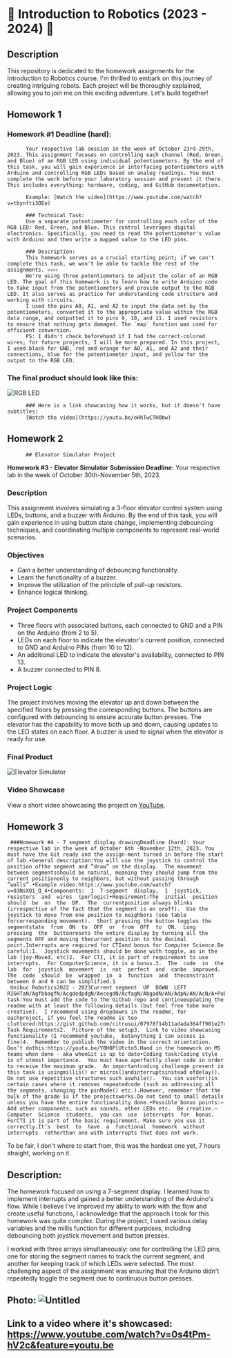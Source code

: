 # 👾 Introduction to Robotics (2023 - 2024) 👾

## Description
This repository is dedicated to the homework assignments for the Introduction to Robotics course. I'm thrilled to embark on this journey of creating intriguing robots. Each project will be thoroughly explained, allowing you to join me on this exciting adventure. Let's build together!

## Homework 1

 ### Homework #1 Deadline (hard): 
          Your respective lab session in the week of October 23rd-29th, 2023. This assignment focuses on controlling each channel (Red, Green, and Blue) of an RGB LED using individual potentiometers. By the end of this task, you will gain experience in interfacing potentiometers with Arduino and controlling RGB LEDs based on analog readings. You must complete the work before your laboratory session and present it there. This includes everything: hardware, coding, and GitHub documentation. 
          
          Example: [Watch the video](https://www.youtube.com/watch?v=tbynfti3OEo)
          
          ### Technical Task:
          Use a separate potentiometer for controlling each color of the RGB LED: Red, Green, and Blue. This control leverages digital electronics. Specifically, you need to read the potentiometer's value with Arduino and then write a mapped value to the LED pins.
          
          ### Description:
          This homework serves as a crucial starting point; if we can't complete this task, we won't be able to tackle the rest of the assignments. 💀💀💀💀
          We're using three potentiometers to adjust the color of an RGB LED. The goal of this homework is to learn how to write Arduino code to take input from the potentiometers and provide output to the RGB LED. It also serves as practice for understanding code structure and working with circuits.
          I used the pins A0, A1, and A2 to input the data set by the potentiometers, converted it to the appropriate value within the RGB data range, and outputted it to pins 9, 10, and 11. I used resistors to ensure that nothing gets damaged. The `map` function was used for efficient conversion.
          PS: I didn't check beforehand if I had the correct-colored wires; for future projects, I will be more prepared. In this project, I used black for GND, red and orange for A0, A1, and A2 and their connections, blue for the potentiometer input, and yellow for the output to the RGB LED.
          
 ### The final product should look like this:
 ![RGB LED](https://github.com/alexncrsc/IntroductionToRobotics/assets/61351673/90367b7b-cd40-43f6-a1c4-18c209dbb871)
          
          ### Here is a link showcasing how it works, but it doesn't have subtitles:
          [Watch the video](https://youtu.be/oHhTwCTH0bw)


## Homework 2
          ## Elevator Simulator Project

**Homework #3 - Elevator Simulator**
**Submission Deadline:** Your respective lab in the week of October 30th-November 5th, 2023.

### Description

This assignment involves simulating a 3-floor elevator control system using LEDs, buttons, and a buzzer with Arduino. By the end of this task, you will gain experience in using button state change, implementing debouncing techniques, and coordinating multiple components to represent real-world scenarios.

### Objectives

- Gain a better understanding of debouncing functionality.
- Learn the functionality of a buzzer.
- Improve the utilization of the principle of pull-up resistors.
- Enhance logical thinking.

### Project Components

- Three floors with associated buttons, each connected to GND and a PIN on the Arduino (from 2 to 5).
- LEDs on each floor to indicate the elevator's current position, connected to GND and Arduino PINs (from 10 to 12).
- An additional LED to indicate the elevator's availability, connected to PIN 13.
- A buzzer connected to PIN 8.

### Project Logic

The project involves moving the elevator up and down between the specified floors by pressing the corresponding buttons. The buttons are configured with debouncing to ensure accurate button presses. The elevator has the capability to move both up and down, causing updates to the LED states on each floor. A buzzer is used to signal when the elevator is ready for use.

### Final Product

![Elevator Simulator](https://github.com/alexncrsc/IntroductionToRobotics/assets/61351673/7a625d4d-d8ce-44c5-938a-b882d3dc0735)

### Video Showcase

View a short video showcasing the project on [YouTube](https://youtu.be/kRsa0LXNc7k).


## Homework 3

     ###Homework #4 - 7 segment display drawingDeadline (hard): Your respective lab in the week of October 6th -November 12th, 2023. You must have the Git ready and the assign-ment turned in before the start of lab.•General description:You will use the joystick to control the position ofthe segment and ”draw” on the display.  The movement between segmentsshould be natural, meaning they should jump from the current positiononly to neighbors, but without passing through ”walls”.•Example video:https://www.youtube.com/watch?v=03NsXO1_Q_4•Components:  1  7-segment  display,  1  joystick,  resistors  and  wires  (perlogic)•Requirement:The  initial  position  should  be  on  the  DP.  The  currentposition always blinks (irrespective of the fact that the segment is on oroff).  Use the joystick to move from one position to neighbors (see table forcorresponding movement).  Short pressing the button toggles the segmentstate  from  ON  to  OFF  or  from  OFF  to  ON.  Long  pressing  the  buttonresets the entire display by turning all the segments OFF and moving thecurrent position to the decimal point.Interrupts are required for CTIand bonus for Computer Science.Be careful:1.  Joystick movements should be done with toggle, as in the lab (joy-Moved, etc)2.  For CTI, it is part of requirement to use interrupts.  For ComputerScience, it is a bonus.3.  The  code  in  the  lab  for  joystick  movement  is  not  perfect  and  canbe  improved.   The  code  should  be  wrapped  in  a  function  and  theconstraint between 0 and 9 can be simplified.1
     Unibuc Robotics2022 - 2023Current segment  UP  DOWN  LEFT  RIGHTaN/AgfbbagfN/AcgdedpdgN/AecegdN/AcfagN/AbgadN/AN/AdpN/AN/AcN/A•Publishing task:You must add the code to the Github repo and continueupdating the readme with at least the following details (but feel free tobe more creative).  I recommend using dropdowns in the readme, for eachproject, if you feel the readme is too cluttered:https://gist.github.com/citrusui/07978f14b11adada364ff901e27c7f611.  Task Requirements2.  Picture of the setup3.  Link to video showcasing functionality (I recommend youtube,  butanything I can access is fine)4.  Remember to publish the video in the correct orientation.  Don’t dothis:https://youtu.be/Y8H0PlUtcto5.Hand in the homework on MS teams when done - aka whenGit is up to date•Coding task:Coding style is of utmost importance.  You must have aperfectly clean code in order to receive the maximum grade.  An importantcoding challenge present in this task is usingmillis() or micros()andinterruptsinstead ofdelay().  Do not use repetitive structures such aswhile().  You can usefor()in certain cases where it removes repeatedcode (such as addressing all the segments, changing the pinMode() etc.).However, remember that the bulk of the grade is if the projectsworks.Do not tend to small details unless you have the entire functionality done.•Possible bonus points:–Add other components, such as sounds, other LEDs etc.  Be creative.–Computer  Science  students,  you can  use  interrupts  for  bonus.  ForCTI it is part of the basic requirement. Make sure you use it correctly.It’s  best  to  have  a  functional  homework  without  interrupts  ratherthan one with interrupts that does not work.


To be fair, I don't where to start from, this was the hardest one yet, 7 hours straight, working on it. 

## Description:
The homework focused on using a 7-segment display. I learned how to implement interrupts and gained a better understanding of the Arduino's flow. While I believe I've improved my ability to work with the flow and create useful functions, I acknowledge that the approach I took for this homework was quite complex. During the project, I used various delay variables and the millis function for different purposes, including debouncing both joystick movement and button presses.

I worked with three arrays simultaneously: one for controlling the LED pins, one for storing the segment names to track the current segment, and another for keeping track of which LEDs were selected. The most challenging aspect of the assignment was ensuring that the Arduino didn't repeatedly toggle the segment due to continuous button presses.

## Photo: ![Untitled](https://github.com/alexncrsc/IntroductionToRobotics/assets/61351673/18de8167-37eb-4781-9a72-8224dae3901d)


## Link to a video where it's showcased:  https://www.youtube.com/watch?v=0s4tPm-hV2c&feature=youtu.be


